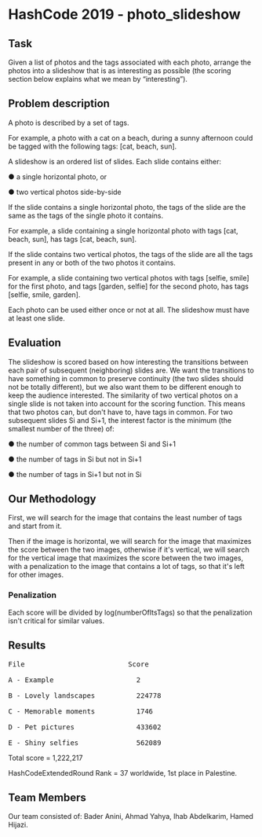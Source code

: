# HashCode 2019 - photo_slideshow
## Task
Given a list of photos and the tags associated with each photo, arrange the photos into
a slideshow that is as interesting as possible (the scoring section below explains what
we mean by “interesting”).

## Problem description
A photo is described by a set of tags.

For example, a photo with a cat on a beach, during a sunny afternoon could be
tagged with the following tags: [cat, beach, sun].

A slideshow is an ordered list of slides. Each slide contains either:

  ● a single horizontal photo, or
  
  ● two vertical photos side-by-side

If the slide contains a single horizontal photo, the tags of the slide are the same as the
tags of the single photo it contains.

For example, a slide containing a single horizontal photo with tags [cat, beach, sun],
has tags [cat, beach, sun].

If the slide contains two vertical photos, the tags of the slide are all the tags present in
any or both of the two photos it contains.

For example, a slide containing two vertical photos with tags [selfie, smile] for the
first photo, and tags [garden, selfie] for the second photo, has tags [selfie, smile,
garden].

Each photo can be used either once or not at all. The slideshow must have at least one
slide.

## Evaluation
The slideshow is scored based on how interesting the transitions between each pair of
subsequent (neighboring) slides are. We want the transitions to have something in
common to preserve continuity (the two slides should not be totally different), but we
also want them to be different enough to keep the audience interested. The similarity
of two vertical photos on a single slide is not taken into account for the scoring
function. This means that two photos can, but don't have to, have tags in common.
For two subsequent slides Si and Si+1, the interest factor is the minimum (the smallest number of the three) of:

  ● the number of common tags between Si and Si+1
  
  ● the number of tags in Si but not in Si+1
  
  ● the number of tags in Si+1 but not in Si
  
## Our Methodology
First, we will search for the image that contains the least number of tags and start from it.

Then if the image is horizontal, we will search for the image that maximizes the score between the two images, otherwise if it's vertical, we will search for the vertical image that maximizes the score between the two images, with a penalization to the image that contains a lot of tags, so that it's left for other images.

### Penalization
Each score will be divided by log(numberOfItsTags) so that the penalization isn't critical for similar values.

## Results
<pre>
File                         Score

A - Example                    2

B - Lovely landscapes          224778

C - Memorable moments          1746

D - Pet pictures               433602

E - Shiny selfies              562089
</pre>
Total score = 1,222,217

HashCodeExtendedRound Rank = 37 worldwide, 1st place in Palestine. 

## Team Members
Our team consisted of: Bader Anini, Ahmad Yahya, Ihab Abdelkarim, Hamed Hijazi.




